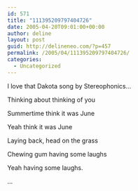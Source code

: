 ```yaml
---
id: 571
title: "111395209797404726"
date: 2005-04-20T09:01:00+00:00
author: deline
layout: post
guid: http://delineneo.com/?p=457
permalink: /2005/04/111395209797404726/
categories:
  - Uncategorized
---
```

I love that Dakota song by Stereophonics&#8230;

Thinking about thinking of you

Summertime think it was June

Yeah think it was June

Laying back, head on the grass

Chewing gum having some laughs

Yeah having some laughs.

&#8230;
